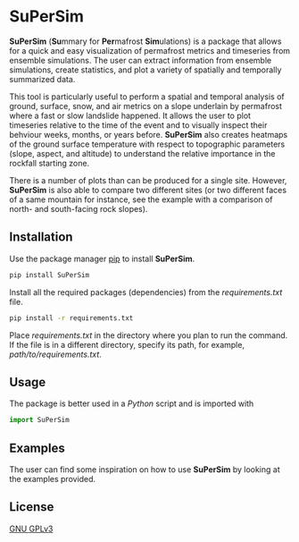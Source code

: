 # SuPerSim

**SuPerSim** (**Su**mmary for **Per**mafrost **Sim**ulations) is a package that allows for a quick and easy visualization of permafrost metrics and timeseries from ensemble simulations.
The user can extract information from ensemble simulations, create statistics, and plot a variety of spatially and temporally summarized data.

This tool is particularly useful to perform a spatial and temporal analysis of ground, surface, snow, and air metrics on a slope
underlain by permafrost where a fast or slow landslide happened. It allows the user to plot timeseries relative to the time of the event 
and to visually inspect their behviour weeks, months, or years before. **SuPerSim** also creates heatmaps of the ground surface temperature 
with respect to topographic parameters (slope, aspect, and altitude) to understand the relative importance in the rockfall starting zone.

There is a number of plots than can be produced for a single site. However, **SuPerSim** is also able to compare two different sites
(or two different faces of a same mountain for instance, see the example with a comparison of north- and south-facing rock slopes).

## Installation

Use the package manager [pip](https://pip.pypa.io/en/stable/) to install **SuPerSim**.

```bash
pip install SuPerSim
```

Install all the required packages (dependencies) from the *requirements.txt*  file.


```bash
pip install -r requirements.txt
```

Place *requirements.txt* in the directory where you plan to run the command. If the file is in a different directory, specify its path, for example, *path/to/requirements.txt*.

## Usage

The package is better used in a *Python* script and is imported with

```python
import SuPerSim
```

## Examples

The user can find some inspiration on how to use **SuPerSim** by looking at the examples provided.

## License

[GNU GPLv3](https://choosealicense.com/licenses/gpl-3.0/)
